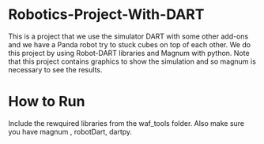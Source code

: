 # Robotics-Project-With-DART
This is a project that we use the simulator DART with some other add-ons and we have a Panda robot try to stuck cubes on top of each other. We do this project by using Robot-DART libraries and Magnum with python. Note that this project contains graphics to show the simulation and so magnum is necessary to see the results. 
# How to Run
Include the rewquired libraries from the waf_tools folder. Also make sure you have magnum , robotDart, dartpy. 
